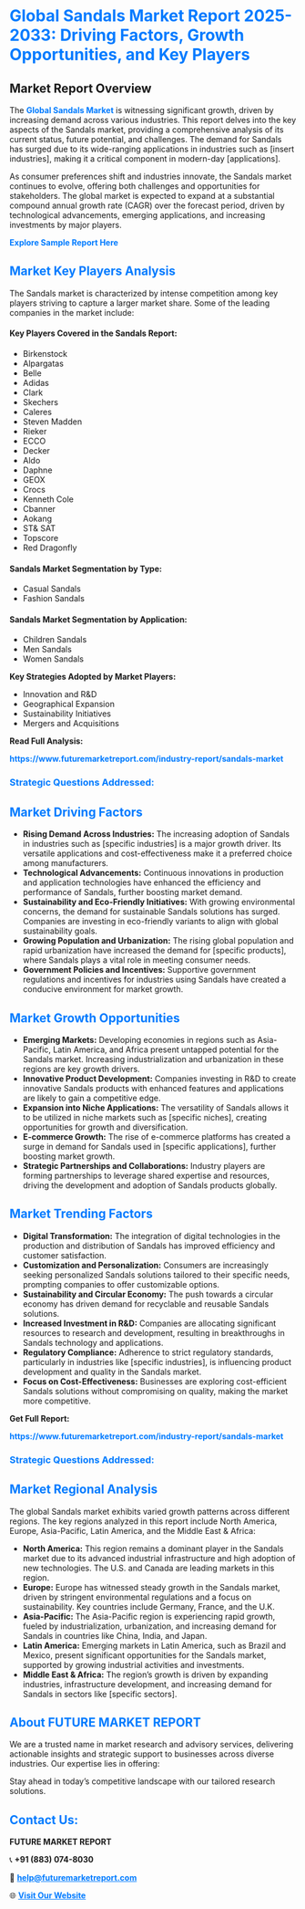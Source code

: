 <h1 style="color: #007BFF;">Global Sandals Market Report 2025-2033: Driving Factors, Growth Opportunities, and Key Players</h1>

<section id="overview">
<h2>Market Report Overview</h2>
<p>The <a href="https://www.futuremarketreport.com/industry-report/sandals-market" style="color: #007BFF; text-decoration: none;"><strong>Global Sandals Market</strong></a> is witnessing significant growth, driven by increasing demand across various industries. This report delves into the key aspects of the Sandals market, providing a comprehensive analysis of its current status, future potential, and challenges. The demand for Sandals has surged due to its wide-ranging applications in industries such as [insert industries], making it a critical component in modern-day [applications].</p>
<p>As consumer preferences shift and industries innovate, the Sandals market continues to evolve, offering both challenges and opportunities for stakeholders. The global market is expected to expand at a substantial compound annual growth rate (CAGR) over the forecast period, driven by technological advancements, emerging applications, and increasing investments by major players.</p>
</section>

<section id="overview">
<p><a href="https://www.futuremarketreport.com/request-sample/reportId=101688" style="color: #007BFF; text-decoration: none;"><strong>Explore Sample Report Here</strong></a></p>
</section>

<section id="key-players">
<h2 style="color: #007BFF;">Market Key Players Analysis</h2>
<p>The Sandals market is characterized by intense competition among key players striving to capture a larger market share. Some of the leading companies in the market include:</p>
<h4>Key Players Covered in the Sandals Report:</h4>
<ul><li>Birkenstock</li><li>Alpargatas</li><li>Belle</li><li>Adidas</li><li>Clark</li><li>Skechers</li><li>Caleres</li><li>Steven Madden</li><li>Rieker</li><li>ECCO</li><li>Decker</li><li>Aldo</li><li>Daphne</li><li>GEOX</li><li>Crocs</li><li>Kenneth Cole</li><li>Cbanner</li><li>Aokang</li><li>ST&amp; SAT</li><li>Topscore</li><li>Red Dragonfly</li></ul>
<h4>Sandals Market Segmentation by Type:</h4>
<ul><li>Casual Sandals</li><li>Fashion Sandals</li></ul>

<h4>Sandals Market Segmentation by Application:</h4>
<ul><li>Children Sandals</li><li>Men Sandals</li><li>Women Sandals</li></ul>
<p><strong>Key Strategies Adopted by Market Players:</strong></p>
<ul>
<li>Innovation and R&D</li>
<li>Geographical Expansion</li>
<li>Sustainability Initiatives</li>
<li>Mergers and Acquisitions</li>
</ul>
</section>

<section>
<p><strong>Read Full Analysis: </strong></p><a href="https://www.futuremarketreport.com/industry-report/sandals-market" style="color: #007BFF; text-decoration: none;"><strong>https://www.futuremarketreport.com/industry-report/sandals-market</strong></a>
<h3 style="color: #007BFF;">Strategic Questions Addressed:</h3>
</section>

<section id="driving-factors">
<h2 style="color: #007BFF;">Market Driving Factors</h2>
<ul>
<li><strong>Rising Demand Across Industries:</strong> The increasing adoption of Sandals in industries such as [specific industries] is a major growth driver. Its versatile applications and cost-effectiveness make it a preferred choice among manufacturers.</li>
<li><strong>Technological Advancements:</strong> Continuous innovations in production and application technologies have enhanced the efficiency and performance of Sandals, further boosting market demand.</li>
<li><strong>Sustainability and Eco-Friendly Initiatives:</strong> With growing environmental concerns, the demand for sustainable Sandals solutions has surged. Companies are investing in eco-friendly variants to align with global sustainability goals.</li>
<li><strong>Growing Population and Urbanization:</strong> The rising global population and rapid urbanization have increased the demand for [specific products], where Sandals plays a vital role in meeting consumer needs.</li>
<li><strong>Government Policies and Incentives:</strong> Supportive government regulations and incentives for industries using Sandals have created a conducive environment for market growth.</li>
</ul>
</section>

<section id="growth-opportunities">
<h2 style="color: #007BFF;">Market Growth Opportunities</h2>
<ul>
<li><strong>Emerging Markets:</strong> Developing economies in regions such as Asia-Pacific, Latin America, and Africa present untapped potential for the Sandals market. Increasing industrialization and urbanization in these regions are key growth drivers.</li>
<li><strong>Innovative Product Development:</strong> Companies investing in R&D to create innovative Sandals products with enhanced features and applications are likely to gain a competitive edge.</li>
<li><strong>Expansion into Niche Applications:</strong> The versatility of Sandals allows it to be utilized in niche markets such as [specific niches], creating opportunities for growth and diversification.</li>
<li><strong>E-commerce Growth:</strong> The rise of e-commerce platforms has created a surge in demand for Sandals used in [specific applications], further boosting market growth.</li>
<li><strong>Strategic Partnerships and Collaborations:</strong> Industry players are forming partnerships to leverage shared expertise and resources, driving the development and adoption of Sandals products globally.</li>
</ul>
</section>

<section id="trending-factors">
<h2 style="color: #007BFF;">Market Trending Factors</h2>
<ul>
<li><strong>Digital Transformation:</strong> The integration of digital technologies in the production and distribution of Sandals has improved efficiency and customer satisfaction.</li>
<li><strong>Customization and Personalization:</strong> Consumers are increasingly seeking personalized Sandals solutions tailored to their specific needs, prompting companies to offer customizable options.</li>
<li><strong>Sustainability and Circular Economy:</strong> The push towards a circular economy has driven demand for recyclable and reusable Sandals solutions.</li>
<li><strong>Increased Investment in R&D:</strong> Companies are allocating significant resources to research and development, resulting in breakthroughs in Sandals technology and applications.</li>
<li><strong>Regulatory Compliance:</strong> Adherence to strict regulatory standards, particularly in industries like [specific industries], is influencing product development and quality in the Sandals market.</li>
<li><strong>Focus on Cost-Effectiveness:</strong> Businesses are exploring cost-efficient Sandals solutions without compromising on quality, making the market more competitive.</li>
</ul>
</section>

<section>
<p><strong>Get Full Report: </strong></p><a href="https://www.futuremarketreport.com/industry-report/sandals-market" style="color: #007BFF; text-decoration: none;"><strong>https://www.futuremarketreport.com/industry-report/sandals-market</strong></a>
<h3 style="color: #007BFF;">Strategic Questions Addressed:</h3>
</section>


<section id="regional-analysis">
<h2 style="color: #007BFF;">Market Regional Analysis</h2>
<p>The global Sandals market exhibits varied growth patterns across different regions. The key regions analyzed in this report include North America, Europe, Asia-Pacific, Latin America, and the Middle East & Africa:</p>
<ul>
<li><strong>North America:</strong> This region remains a dominant player in the Sandals market due to its advanced industrial infrastructure and high adoption of new technologies. The U.S. and Canada are leading markets in this region.</li>
<li><strong>Europe:</strong> Europe has witnessed steady growth in the Sandals market, driven by stringent environmental regulations and a focus on sustainability. Key countries include Germany, France, and the U.K.</li>
<li><strong>Asia-Pacific:</strong> The Asia-Pacific region is experiencing rapid growth, fueled by industrialization, urbanization, and increasing demand for Sandals in countries like China, India, and Japan.</li>
<li><strong>Latin America:</strong> Emerging markets in Latin America, such as Brazil and Mexico, present significant opportunities for the Sandals market, supported by growing industrial activities and investments.</li>
<li><strong>Middle East & Africa:</strong> The region’s growth is driven by expanding industries, infrastructure development, and increasing demand for Sandals in sectors like [specific sectors].</li>
</ul>
</section>

<footer>
<h2 style="color: #007BFF;">About FUTURE MARKET REPORT</h2>
<p>We are a trusted name in market research and advisory services, delivering actionable insights and strategic support to businesses across diverse industries. Our expertise lies in offering:</p>

<p>Stay ahead in today’s competitive landscape with our tailored research solutions.</p>

<h2 style="color: #007BFF;">Contact Us:</h2>
<p><strong>FUTURE MARKET REPORT</strong></p>
<p>📞 <strong>+91 (883) 074-8030</strong></p>
<p>📧 <strong><a href="mailto:help@futuremarketreport.com" style="color: #007BFF;">help@futuremarketreport.com</a></strong></p>
<p>🌐 <strong><a href="https://www.futuremarketreport.com/" style="color: #007BFF;">Visit Our Website</a></strong></p>
</footer>